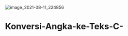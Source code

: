 ![image_2021-08-11_224856](https://user-images.githubusercontent.com/87216783/129061490-2608656a-5a0c-4818-aa35-2fec3277c1ef.png)
# Konversi-Angka-ke-Teks-C-
